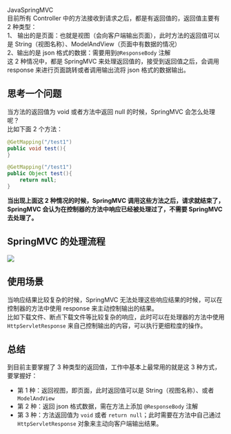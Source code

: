 JavaSpringMVC<br />目前所有 Controller 中的方法接收到请求之后，都是有返回值的，返回值主要有 2 种类型：<br />1、 输出的是页面：也就是视图（会向客户端输出页面），此时方法的返回值可以是 String（视图名称）、ModelAndView（页面中有数据的情况）<br />2、输出的是 json 格式的数据：需要用到`@ResponseBody` 注解<br />这 2 种情况中，都是 SpringMVC 来处理返回值的，接受到返回值之后，会调用 response 来进行页面跳转或者调用输出流将 json 格式的数据输出。
<a name="KHyjJ"></a>
## 思考一个问题
当方法的返回值为 void 或者方法中返回 null 的时候，SpringMVC 会怎么处理呢？<br />比如下面 2 个方法：
```java
@GetMapping("/test1")
public void test(){
}

@GetMapping("/test1")
public Object test(){
    return null;
}
```
**当出现上面这 2 种情况的时候，SpringMVC 调用这些方法之后，请求就结束了，SpringMVC 会认为在控制器的方法中响应已经被处理过了，不需要 SpringMVC 去处理了。**
<a name="a45Jf"></a>
## SpringMVC 的处理流程
![](https://cdn.nlark.com/yuque/0/2023/png/396745/1683905466335-b4d8a391-0e85-4e6f-8bce-11d8649fda6b.png#averageHue=%23f5f5f5&clientId=u10ece8d2-bf0a-4&from=paste&id=u75b0aee4&originHeight=742&originWidth=469&originalType=url&ratio=2.5&rotation=0&showTitle=false&status=done&style=none&taskId=udc4336c4-ef70-4555-9786-a7a77380e4b&title=)
<a name="arrSC"></a>
## 使用场景
当响应结果比较复杂的时候，SpringMVC 无法处理这些响应结果的时候，可以在控制器的方法中使用 response 来主动控制输出的结果。<br />比如下载文件、断点下载文件等比较复杂的响应，此时可以在处理器的方法中使用 `HttpServletResponse` 来自己控制输出的内容，可以执行更细粒度的操作。
<a name="TXUvU"></a>
## 总结
到目前主要掌握了 3 种类型的返回值，工作中基本上最常用的就是这 3 种方式，要掌握好：

- 第 1 种：返回视图，即页面，此时返回值可以是 String（视图名称）、或者 `ModelAndView`
- 第 2 种：返回 json 格式数据，需在方法上添加 `@ResponseBody` 注解
- 第 3 种：方法返回值为 `void` 或者 `return null`；此时需要在方法中自己通过 `HttpServletResponse` 对象来主动向客户端输出结果。
